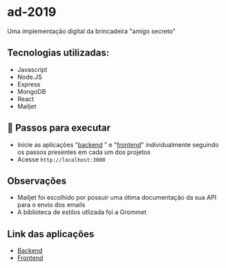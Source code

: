 # ad-2019

Uma implementação digital da brincadeira "amigo secreto"

## Tecnologias utilizadas:

-   Javascript
-   Node.JS
-   Express
-   MongoDB
-   React
-   Mailjet

## 🚀 Passos para executar

-   Inicie as aplicações "[backend](backend/README.md)
    " e "[frontend](frontend/README.md)" individualmente seguindo os passos presentes em cada um dos projetos
-   Acesse `http://localhost:3000`

## Observações

-   Mailjet foi escolhido por possuir uma ótima documentação da sua API para o envio dos emails
-   A biblioteca de estilos utlizada foi a Grommet

## Link das aplicações
- [Backend](https://ad-2019-backend-teijiw.herokuapp.com/)
- [Frontend](https://ad-2019-frontend-teijiw.herokuapp.com/)